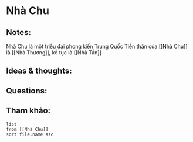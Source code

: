 # Nhà Chu

## Notes:
Nhà Chu là một triều đại phong kiến Trung Quốc
Tiền thân của [[Nhà Chu]] là [[Nhà Thương]], kế tục là [[Nhà Tần]]

## Ideas & thoughts:

## Questions:


## Tham khảo:
```dataview
list
from [[Nhà Chu]]
sort file.name asc
```